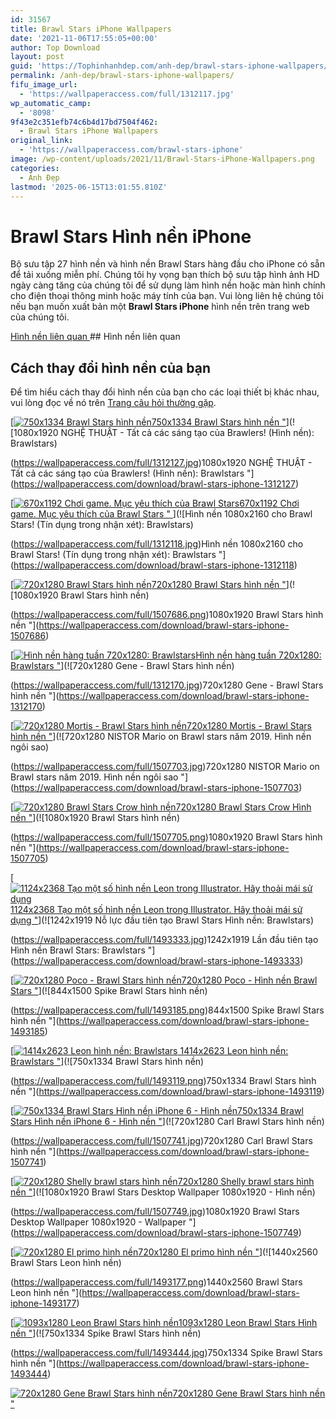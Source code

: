 ```yaml
---
id: 31567
title: Brawl Stars iPhone Wallpapers
date: '2021-11-06T17:55:05+00:00'
author: Top Download
layout: post
guid: 'https://Tophinhanhdep.com/anh-dep/brawl-stars-iphone-wallpapers/'
permalink: /anh-dep/brawl-stars-iphone-wallpapers/
fifu_image_url:
  - 'https://wallpaperaccess.com/full/1312117.jpg'
wp_automatic_camp:
  - '8098'
9f43e2c351efb74c6b4d17bd7504f462:
  - Brawl Stars iPhone Wallpapers
original_link:
  - 'https://wallpaperaccess.com/brawl-stars-iphone'
image: /wp-content/uploads/2021/11/Brawl-Stars-iPhone-Wallpapers.png
categories:
  - Ảnh Đẹp
lastmod: '2025-06-15T13:01:55.810Z'
---
```

# Brawl Stars Hình nền iPhone

Bộ sưu tập 27 hình nền và hình nền Brawl Stars hàng đầu cho iPhone có sẵn để tải xuống miễn phí. Chúng tôi hy vọng bạn thích bộ sưu tập hình ảnh HD ngày càng tăng của chúng tôi để sử dụng làm hình nền hoặc màn hình chính cho điện thoại thông minh hoặc máy tính của bạn. Vui lòng liên hệ chúng tôi nếu bạn muốn xuất bản một **Brawl Stars iPhone** hình nền trên trang web của chúng tôi.

[Hình nền liên quan ](#related) ## Hình nền liên quan

## Cách thay đổi hình nền của bạn

Để tìm hiểu cách thay đổi hình nền của bạn cho các loại thiết bị khác nhau, vui lòng đọc về nó trên [Trang câu hỏi thường gặp](https://tophinhanhdep.com/faq/).

  
[[![750x1334 Brawl Stars hình nền](https://wallpaperaccess.com/full/1312117.jpg)750x1334 Brawl Stars hình nền "](https://wallpaperaccess.com/download/brawl-stars-iphone-1312117)](![1080x1920 NGHỆ THUẬT - Tất cả các sáng tạo của Brawlers!  (Hình nền): Brawlstars)

(https://wallpaperaccess.com/full/1312127.jpg)1080x1920 NGHỆ THUẬT - Tất cả các sáng tạo của Brawlers! (Hình nền): Brawlstars "](https://wallpaperaccess.com/download/brawl-stars-iphone-1312127)

[[![670x1192 Chơi game.  Mục yêu thích của Brawl Stars](https://wallpaperaccess.com/full/1297135.jpg)670x1192 Chơi game. Mục yêu thích của Brawl Stars " ](https://wallpaperaccess.com/download/brawl-stars-iphone-1297135)](![Hình nền 1080x2160 cho Brawl Stars! (Tín dụng trong nhận xét): Brawlstars)

(https://wallpaperaccess.com/full/1312118.jpg)Hình nền 1080x2160 cho Brawl Stars! (Tín dụng trong nhận xét): Brawlstars "](https://wallpaperaccess.com/download/brawl-stars-iphone-1312118)

[[![720x1280 Brawl Stars hình nền](https://wallpaperaccess.com/full/1312123.jpg)720x1280 Brawl Stars hình nền "](https://wallpaperaccess.com/download/brawl-stars-iphone-1312123)](![1080x1920 Brawl Stars hình nền)

(https://wallpaperaccess.com/full/1507686.png)1080x1920 Brawl Stars hình nền "](https://wallpaperaccess.com/download/brawl-stars-iphone-1507686)

[[![Hình nền hàng tuần 720x1280: Brawlstars](https://wallpaperaccess.com/full/1312132.png)Hình nền hàng tuần 720x1280: Brawlstars "](https://wallpaperaccess.com/download/brawl-stars-iphone-1312132)](![720x1280 Gene - Brawl Stars hình nền)

(https://wallpaperaccess.com/full/1312170.jpg)720x1280 Gene - Brawl Stars hình nền "](https://wallpaperaccess.com/download/brawl-stars-iphone-1312170)

[[![720x1280 Mortis - Brawl Stars hình nền](https://wallpaperaccess.com/full/1312130.jpg)720x1280 Mortis - Brawl Stars hình nền "](https://wallpaperaccess.com/download/brawl-stars-iphone-1312130)](![720x1280 NISTOR Mario on Brawl stars năm 2019. Hình nền ngôi sao)

(https://wallpaperaccess.com/full/1507703.jpg)720x1280 NISTOR Mario on Brawl stars năm 2019. Hình nền ngôi sao "](https://wallpaperaccess.com/download/brawl-stars-iphone-1507703)

[[![720x1280 Brawl Stars Crow hình nền](https://wallpaperaccess.com/full/1312122.jpg)720x1280 Brawl Stars Crow Hình nền "](https://wallpaperaccess.com/download/brawl-stars-iphone-1312122)](![1080x1920 Brawl Stars hình nền)

(https://wallpaperaccess.com/full/1507705.png)1080x1920 Brawl Stars hình nền "](https://wallpaperaccess.com/download/brawl-stars-iphone-1507705)

[[![1124x2368 Tạo một số hình nền Leon trong Illustrator.  Hãy thoải mái sử dụng](https://wallpaperaccess.com/full/1493337.jpg)1124x2368 Tạo một số hình nền Leon trong Illustrator. Hãy thoải mái sử dụng "](https://wallpaperaccess.com/download/brawl-stars-iphone-1493337)](![1242x1919 Nỗ lực đầu tiên tạo Brawl Stars Hình nền: Brawlstars)

(https://wallpaperaccess.com/full/1493333.jpg)1242x1919 Lần đầu tiên tạo Hình nền Brawl Stars: Brawlstars "](https://wallpaperaccess.com/download/brawl-stars-iphone-1493333)

[[![720x1280 Poco - Brawl Stars hình nền](https://wallpaperaccess.com/full/1312124.jpg)720x1280 Poco - Hình nền Brawl Stars "](https://wallpaperaccess.com/download/brawl-stars-iphone-1312124)](![844x1500 Spike Brawl Stars hình nền)

(https://wallpaperaccess.com/full/1493185.png)844x1500 Spike Brawl Stars hình nền "](https://wallpaperaccess.com/download/brawl-stars-iphone-1493185)

[[![1414x2623 Leon hình nền: Brawlstars](https://wallpaperaccess.com/full/1493156.jpg) 1414x2623 Leon hình nền: Brawlstars "](https://wallpaperaccess.com/download/brawl-stars-iphone-1493156)](![750x1334 Brawl Stars hình nền)

(https://wallpaperaccess.com/full/1493119.png)750x1334 Brawl Stars hình nền "](https://wallpaperaccess.com/download/brawl-stars-iphone-1493119)

[[![750x1334 Brawl Stars Hình nền iPhone 6 - Hình nền](https://wallpaperaccess.com/full/1507715.jpg)750x1334 Brawl Stars Hình nền iPhone 6 - Hình nền "](https://wallpaperaccess.com/download/brawl-stars-iphone-1507715)](![720x1280 Carl Brawl Stars hình nền)

(https://wallpaperaccess.com/full/1507741.jpg)720x1280 Carl Brawl Stars hình nền "](https://wallpaperaccess.com/download/brawl-stars-iphone-1507741)

[[![720x1280 Shelly brawl stars hình nền](https://wallpaperaccess.com/full/1507746.jpg)720x1280 Shelly brawl stars hình nền "](https://wallpaperaccess.com/download/brawl-stars-iphone-1507746)](![1080x1920 Brawl Stars Desktop Wallpaper 1080x1920 - Hình nền)

(https://wallpaperaccess.com/full/1507749.jpg)1080x1920 Brawl Stars Desktop Wallpaper 1080x1920 - Wallpaper "](https://wallpaperaccess.com/download/brawl-stars-iphone-1507749)

[[![720x1280 El primo hình nền](https://wallpaperaccess.com/full/1507798.jpg)720x1280 El primo hình nền "](https://wallpaperaccess.com/download/brawl-stars-iphone-1507798)](![1440x2560 Brawl Stars Leon hình nền)

(https://wallpaperaccess.com/full/1493177.png)1440x2560 Brawl Stars Leon hình nền "](https://wallpaperaccess.com/download/brawl-stars-iphone-1493177)

[[![1093x1280 Leon Brawl Stars hình nền](https://wallpaperaccess.com/full/1493153.jpg)1093x1280 Leon Brawl Stars Hình nền "](https://wallpaperaccess.com/download/brawl-stars-iphone-1493153)](![750x1334 Spike Brawl Stars hình nền)

(https://wallpaperaccess.com/full/1493444.jpg)750x1334 Spike Brawl Stars hình nền "](https://wallpaperaccess.com/download/brawl-stars-iphone-1493444)

[![720x1280 Gene Brawl Stars hình nền](https://wallpaperaccess.com/full/1507845.jpg)720x1280 Gene Brawl Stars hình nền "](https://wallpaperaccess.com/download/brawl-stars-iphone-1507845)
